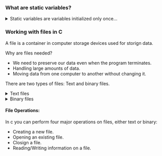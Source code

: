 ### What are static variables?
<details>
<summary> Static variables are variables initialized only once... </summary>
- The compiler persists with the variable until the end of the program. Static variables can be defined inside or outside the function. They are local to the block. The default value of static variables is zero and are alive until the execution of the program.

```C
static data_type var_name = var_value;
```

example:

```C
#include <stdio.h>
int fun()
{
	static int count = 0;
	count++;
	return count;
}

int main()
{
	printf("%d ", fun());
	printf("%d ", fun());
	return (0);
}
```

- A static variable remains in memory while the program is running whilst a normal variable gets cleared when the function call is over.
- Static variables are allocated memory in data segment, not in the stack segment.
- Static variables (like global variables) are initialized as 0 if not initialized explicitly.
- In C, static variables can only be initialized using constant literals.
- Static global variables and functions are also possible in C/C++. The purpose of these is to limit the scope of a variable or function to a file.
- Static variables should not be declared inside structures.
</details>

### Working with files in C

A file is a container in computer storage devices used for storign data.

Why are files needed?
- We need to preserve our data even when the program terminates.
- Handling large amounts of data.
- Moving data from one computer to another without changing it.

There are two types of files: Text and binary files.

<details>
<summary> Text files </summary>
Text files are the normal .txt files. They are easy to create in any simple text editor such as Notepad. When opening them , we can see all the content as plain text. This can easily be edited and deleted.
</details>

<details>
<summary> Binary files </summary>
Binary files are mostly the .bin files in the computer. Instead of storing the data in plain text, they store it in binary form (0s and 1s). They can hold a higher amount of data which is more secured, however though, harder to read.
</details>

#### File Operations:
In c you can perform four major operations on files, either text or binary:
- Creating a new file.
- Opening an existing file.
- Closign a file.
- Reading/Writing information on a file.

